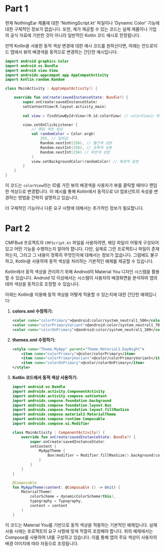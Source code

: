 # Part 1
현재 NothingEar 제품에 대한 'NothingScript.kt' 파일이나 'Dynamic Color' 기능에 대한 구체적인 정보가 없습니다. 또한, 제가 제공할 수 있는 코드는 실제 제품이나 기업의 공식 자료에 기반한 것이 아니라 일반적인 Kotlin 코드 예시로 한정됩니다. 

만약 Kotlin을 사용한 동적 색상 변경에 대한 예시 코드를 원하신다면, 아래는 안드로이드 앱에서 뷰의 배경색을 동적으로 변경하는 간단한 예시입니다:

```kotlin
import android.graphics.Color
import android.os.Bundle
import android.view.View
import androidx.appcompat.app.AppCompatActivity
import kotlin.random.Random

class MainActivity : AppCompatActivity() {

    override fun onCreate(savedInstanceState: Bundle?) {
        super.onCreate(savedInstanceState)
        setContentView(R.layout.activity_main)
        
        val view = findViewById<View>(R.id.colorView) // colorView는 색상을 변경할 뷰의 ID입니다.

        view.setOnClickListener {
            // 랜덤 색상 생성
            val randomColor = Color.argb(
                255, // 알파값
                Random.nextInt(256), // 빨간색 성분
                Random.nextInt(256), // 초록색 성분
                Random.nextInt(256) // 파란색 성분
            )
            view.setBackgroundColor(randomColor) // 배경색 설정
        }
    }
}
```

이 코드는 `colorView`라는 ID를 가진 뷰의 배경색을 사용자가 뷰를 클릭할 때마다 랜덤한 색상으로 변경합니다. 이 예시를 통해 Kotlin에서 동적으로 UI 컴포넌트의 속성을 변경하는 방법을 간략히 설명하고 있습니다.

더 구체적인 기능이나 다른 요구 사항에 대해서는 추가적인 정보가 필요합니다.
# Part 2
CMFBud 프로젝트의 `CMFScript.kt` 파일을 사용하려면, 해당 파일이 어떻게 구성되어 있고 어떤 기능을 수행하는지 알아야 합니다. 다만, 실제로 그런 프로젝트나 파일이 존재하는지, 그리고 그 내용이 정확히 무엇인지에 대해서는 정보가 없습니다. 그럼에도 불구하고, Kotlin을 사용하여 동적 색상을 처리하는 기본적인 예제를 제공할 수 있습니다.

Kotlin에서 동적 색상을 관리하기 위해 Android의 Material You 디자인 시스템을 활용할 수 있습니다. Android 12 이상에서는 시스템이 사용자의 배경화면을 분석하여 앱의 테마 색상을 동적으로 조정할 수 있습니다.

아래는 Kotlin을 이용해 동적 색상을 어떻게 적용할 수 있는지에 대한 간단한 예제입니다:

1. **colors.xml 수정하기:**
   ```xml
   <color name="colorPrimary">@android:color/system_neutral1_500</color>
   <color name="colorPrimaryVariant">@android:color/system_neutral1_700</color>
   <color name="colorOnPrimary">@android:color/system_neutral1_100</color>
   ```

2. **themes.xml 수정하기:**
   ```xml
   <style name="Theme.MyApp" parent="Theme.Material3.DayNight">
       <item name="colorPrimary">@color/colorPrimary</item>
       <item name="colorPrimaryVariant">@color/colorPrimaryVariant</item>
       <item name="colorOnPrimary">@color/colorOnPrimary</item>
   </style>
   ```

3. **Kotlin 코드에서 동적 색상 사용하기:**
   ```kotlin
   import android.os.Bundle
   import androidx.activity.ComponentActivity
   import androidx.activity.compose.setContent
   import androidx.compose.foundation.background
   import androidx.compose.foundation.layout.Box
   import androidx.compose.foundation.layout.fillMaxSize
   import androidx.compose.material3.MaterialTheme
   import androidx.compose.runtime.Composable
   import androidx.compose.ui.Modifier

   class MainActivity : ComponentActivity() {
       override fun onCreate(savedInstanceState: Bundle?) {
           super.onCreate(savedInstanceState)
           setContent {
               MyAppTheme {
                   Box(modifier = Modifier.fillMaxSize().background(color = MaterialTheme.colorScheme.primary))
               }
           }
       }
   }

   @Composable
   fun MyAppTheme(content: @Composable () -> Unit) {
       MaterialTheme(
           colorScheme = dynamicColorScheme(this),
           typography = Typography,
           content = content
       )
   }
   ```

이 코드는 Material You를 기반으로 동적 색상을 적용하는 기본적인 예제입니다. 실제 사용 시에는 프로젝트의 요구 사항에 맞게 적절히 조정해야 합니다. 위의 예제에서는 Compose를 사용하여 UI를 구성하고 있습니다. 이를 통해 앱의 주요 색상이 사용자의 배경 이미지에 따라 자동으로 조정됩니다.
